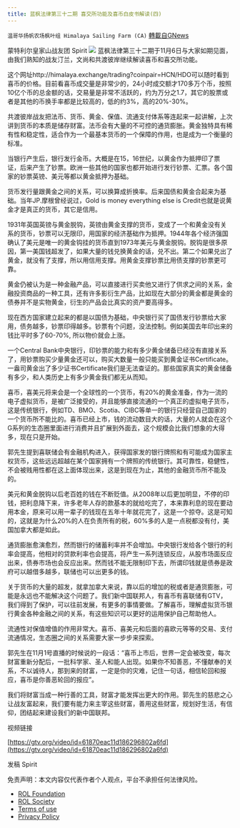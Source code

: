 ```yaml
---
title: 蓝枫法律第三十二期 喜交所功能及喜币白皮书解读(四)
---
```

`温哥华扬帆农场枫叶组 Himalaya Sailing Farm (CA)` [轉載自GNews](https://gnews.org/zh-hans/1652145/)

蒙特利尔皇家山战友团 Spirit
![](https://assets.gnews.org/wp-content/uploads/2021/11/IMG_3240.jpg)
蓝枫法律第三十二期于11月6日与大家如期见面，由我们熟知的战友汀兰，文尚和共渡彼岸继续解读喜币和喜交所功能。

这个网址http://himalaya.exchange/trading?coinpair=HCN/HDO可以随时看到喜币的价格。目前看喜币成交量是非常少的，24小时成交额才170多万个币，按照10亿个币的总金额的话，交易量是非常不活跃的，约为万分之1.7，其它的股票或者是其他的币换手率都是比较高的，低的约3%，高的20%-30%。

共渡彼岸战友把法币、货币、黄金、保值、流通支付体系等连起来一起讲解，上次讲到货币的本质是储存财富。法币会有大量的不可控的通货膨胀。黄金独特具有稀有性和稳定性，适合作为一个最基本货币的一个保障的作用，也是成为一个衡量的标准。

当银行产生后，银行发行金币。大概是在15，16世纪，以黄金作为抵押印了票证，后来产生了钞票。欧洲一些其他的国家也都开始进行发行钞票、汇票。各个国家的钞票英镑、美元等都以黄金抵押为基础。

货币发行量跟黄金之间的关系，可以换算成折换率。后来国债和黄金合起来为基础。当年JP.摩根曾经说过，Gold is money everything else is Credit也就是说黄金才是真正的货币，其它是信用。

1931年英国英镑与黄金脱钩，英镑由黄金支撑的货币，变成了一个和黄金没有关系的货币，钞票可以无限印，用国家的经济基础作为抵押。1944年各个经济强国确认了美元是唯一的黄金钩挂的货币直到1973年美元与黄金脱钩。脱钩是很多原因，第一美国钱超发了，如果大量的钱兑换黄金的话，兑不出。第二个如果兑出了黄金，就没有了支撑，所以用信用支撑。用黄金支撑钞票比用债支撑的钞票更可靠。

黄金仍被认为是一种金融产品，可以直接进行买卖他又进行了供求之间的关系，金融投资商品的一种工具，还有许多影衍生产品，比如现在大部分的黄金都是黄金的债券并不是实物黄金，衍生的产品会比真实的资产要高得多。

现在西方国家建立起来的都是以国债为基础，中央银行买了国债发行钞票给大家用，债务越多，钞票印得越多。钞票有个问题，没法控制。例如美国去年印出来的钱比平时多了60-70%, 所以物价就会上涨。

一个Central Bank中央银行，印钞票的能力和有多少黄金储备已经没有直接关系了，用钞票购买少量黄金还可以，购买大数量一般只能买到黄金证书Certificate。一盎司黄金出了多少证书Certificate我们是无法查证的。那些国家真实的黄金储备有多少，和人类历史上有多少黄金我们都无从而知。

喜币，喜美元将来会是一个全球性的一个货币，有20%的黄金准备，作为一流的电子虚拟货币，是被广泛接受的，并且能够直接流通的一个真正的虚拟电子货币，这是传统银行，例如TD、BMO、Scotia、CIBC等单一的银行只经营自己国家的一个货币所不能比的。喜币已经上市，钱的流动数目大的话，大量的人就会在这个G系列的生态圈里面进行消费并且扩展到外面去，这个规模会比我们想象的大得多，现在只是开始。

郭先生提到喜联储会有金融机构进入，获得国家发的银行牌照和有可能成为国家主权货币，这些远远超越在某个国家拥有一个牌照的传统银行。其可靠性，稳健性，不会被贱用性都在这上面体现出来，这是到现在为止，其他的金融货币所不能及的。

美元和黄金脱钩以后老百姓的钱在不断贬值。从2008年以后更加明显，不停的印钱，把利息降下来，许多老年人存的款基本的就给吃完了，本来靠利息的现在要动用本金，原来可以用一辈子的钱现在五年十年就花完了，这是一个掠夺。这是可知的，这就是为什么20%的人在负责所有的税，60%多的人是一点税都没有付，美国加拿大都是如此。

通货膨胀愈演愈烈，然而银行的储蓄利率并不会增加。中央银行发给各个银行的利率会提高，他相对的贷款利率也会提高，将产生一系列连锁反应，从股市场面反应出来，债券市场也会反应出来。然而钱不能无限制印下去，所谓印钱就是债券是政府可以越借多越多，联储也可以出更多的钱。

关于货币的大量的超发，就拿加拿大来说，靠以后的增加的税或者是通货膨胀，可能是永远也不能解决这个问题了。我们新中国联邦人，有喜币有喜联储有GTV，我们得到了保护，可以往前发展，有更多的事情要做。了解喜币，理解虚拟货币银行黄金各种金融之间的关系，有这些知识可以更好的运用保护自己帮助他人。

流通性对保值增值的作用非常大。喜币、喜美元和后面的喜欧元等等的交易、支付流通情况，生态圈之间的关系需要大家一步步来探索。

郭先生在11月1号直播的时候说的一段话：“喜币上市后，世界一定会被改变，每次财富重新分配后，一批科学家、圣人和能人出现。如果你不知善恶，不懂献奉的关系，不以诚待人，那到来的财富，一定是你的灾难，记住一句话，相信轮回和报应，喜币是你善恶轮回的报应”。

我们将财富当成一种行善的工具，财富才能发挥出更大的作用。郭先生的慈悲之心让战友富起来，我们要有能力来主宰这些财富，善用这些财富，规划好生活，有信仰，团结起来建设我们的新中国联邦。



视频链接

[https://gtv.org/video/id=61870eac11d186296802a6fd](https://gtv.org/video/id=61870eac11d186296802a6fd)

发稿 Spirit



 

免责声明：本文内容仅代表作者个人观点，平台不承担任何法律风险。

- [ROL Foundation](https://rolfoundation.org/)
- [ROL Society](https://rolsociety.org/)
- [Terms of use](https://gnews.org/terms-of-use-3/)
- [Privacy Policy](https://gnews.org/privacy-policy/)
